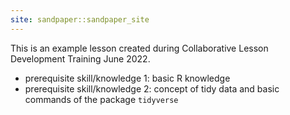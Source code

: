 ```yaml
---
site: sandpaper::sandpaper_site
---
```


This is an example lesson created during Collaborative Lesson Development Training June 2022.

- prerequisite skill/knowledge 1: basic R knowledge
- prerequisite skill/knowledge 2: concept of tidy data and basic commands of the package `tidyverse`
